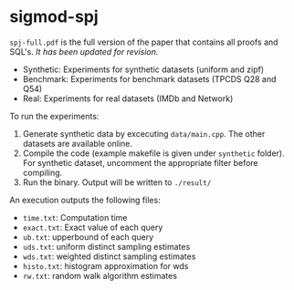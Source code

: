 # sigmod-spj

`spj-full.pdf` is the full version of the paper that contains all proofs and SQL's.
*It has been updated for revision.*

- Synthetic: Experiments for synthetic datasets (uniform and zipf)
- Benchmark: Experiments for benchmark datasets (TPCDS Q28 and Q54)
- Real: Experiments for real datasets (IMDb and Network)

To run the experiments:
1. Generate synthetic data by excecuting `data/main.cpp`. The other datasets are available online.
2. Compile the code (example makefile is given under `synthetic` folder). For synthetic dataset, uncomment the appropriate filter before compiling.
3. Run the binary. Output will be written to `./result/`

An execution outputs the following files:
- `time.txt`: Computation time
- `exact.txt`: Exact value of each query
- `ub.txt`: upperbound of each query
- `uds.txt`: uniform distinct sampling estimates
- `wds.txt`: weighted distinct sampling estimates
- `histo.txt`: histogram approximation for wds
- `rw.txt`: random walk algorithm estimates
